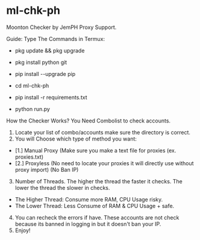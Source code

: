 # ml-chk-ph
Moonton Checker by JemPH Proxy Support.

Guide:
Type The Commands in Termux:
- pkg update && pkg upgrade
- pkg install python git
- pip install --upgrade pip
- cd ml-chk-ph

- pip install -r requirements.txt
- python run.py

How the Checker Works?
You Need Combolist to check accounts.
1. Locate your list of combo/accounts make sure the directory is correct.
2. You will Choose which type of method you want:
  - [1.] Manual Proxy (Make sure you make a text file for proxies (ex. proxies.txt)
  - [2.] Proxyless (No need to locate your proxies it will directly use without proxy import) (No Ban IP)
3. Number of Threads. The higher the thread the faster it checks. The lower the thread the slower in checks.
  - The Higher Thread: Consume more RAM, CPU Usage risky.
  - The Lower Thread: Less Consume of RAM & CPU Usage + safe.
4. You can recheck the errors if have. These accounts are not check because its banned in logging in but it doesn't ban your IP.
5. Enjoy!
